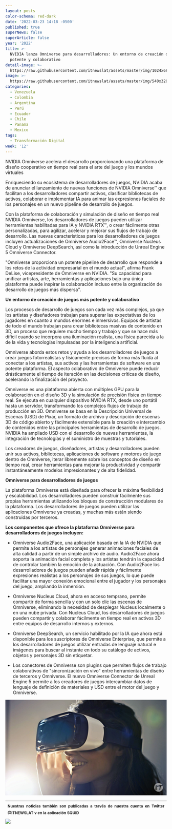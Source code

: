 ```yaml
---
layout: posts
color-schema: red-dark
date: '2022-03-23 14:18 -0500'
published: true
superNews: false
superArticle: false
year: '2022'
title: >-
  NVIDIA lanza Omniverse para desarrolladores: Un entorno de creación de juegos
  potente y colaborativo
detail-image: >-
  https://raw.githubusercontent.com/itnewslat/assets/master/img/1024x680/Juegos-realidad-aumentada-g.jpg
image: >-
  https://raw.githubusercontent.com/itnewslat/assets/master/img/540x320/Juegos-realidad-aumentada-p.jpg
categories:
  - Venezuela
  - Colombia
  - Argentina
  - Perú
  - Ecuador
  - Chile
  - Panama
  - Mexico
tags:
  - Transformación Digital
week: '12'
---
```

NVIDIA Omniverse acelera el desarrollo proporcionando una plataforma de diseño cooperativo en tiempo real para el arte del juego y los mundos virtuales
 
Enriqueciendo su ecosistema de desarrolladores de juegos, NVIDIA acaba de anunciar el lanzamiento de nuevas funciones de NVIDIA Omniverse™ que facilitan a los desarrolladores compartir activos, clasificar bibliotecas de activos, colaborar e implementar IA para animar las expresiones faciales de los personajes en un nuevo pipeline de desarrollo de juegos.
 
Con la plataforma de colaboración y simulación de diseño en tiempo real NVIDIA Omniverse, los desarrolladores de juegos pueden utilizar herramientas habilitadas para IA y NVIDIA RTX™, o crear fácilmente otras personalizadas, para agilizar, acelerar y mejorar sus flujos de trabajo de desarrollo. Las nuevas características para los desarrolladores de juegos incluyen actualizaciones de Omniverse Audio2Face™, Omniverse Nucleus Cloud y Omniverse DeepSearch, así como la introducción de Unreal Engine 5 Omniverse Connector.
 
"Omniverse proporciona un potente pipeline de desarrollo que responde a los retos de la actividad empresarial en el mundo actual", afirma Frank DeLise, vicepresidente de Omniverse en NVIDIA. "Su capacidad para unificar artistas, arte, herramientas y aplicaciones bajo una única plataforma puede inspirar la colaboración incluso entre la organización de desarrollo de juegos más dispersa".  
 
**Un entorno de creación de juegos más potente y colaborativo**

Los procesos de desarrollo de juegos son cada vez más complejos, ya que los artistas y diseñadores trabajan para superar las expectativas de los jugadores en cuanto a mundos enormes e inmersivos. Equipos de artistas de todo el mundo trabajan para crear bibliotecas masivas de contenido en 3D, un proceso que requiere mucho tiempo y trabajo y que se hace más difícil cuando se incorpora una iluminación realista, una física parecida a la de la vida y tecnologías impulsadas por la inteligencia artificial. 
 
Omniverse aborda estos retos y ayuda a los desarrolladores de juegos a crear juegos fotorrealistas y físicamente precisos de forma más fluida al conectar a los artistas, sus activos y las herramientas de software en una potente plataforma. El aspecto colaborativo de Omniverse puede reducir drásticamente el tiempo de iteración en las decisiones críticas de diseño, acelerando la finalización del proyecto.
 
Omniverse es una plataforma abierta con múltiples GPU para la colaboración en el diseño 3D y la simulación de precisión física en tiempo real. Se ejecuta en cualquier dispositivo NVIDIA RTX, desde uno portátil hasta un servidor, transformando los complejos flujos de trabajo de producción en 3D. Omniverse se basa en la Descripción Universal de Escenas (USD) de Pixar, un formato de archivo y descripción de escenas 3D de código abierto y fácilmente extensible para la creación e intercambio de contenidos entre las principales herramientas de desarrollo de juegos. NVIDIA ha ampliado USD con el desarrollo de nuevas herramientas, la integración de tecnologías y el suministro de muestras y tutoriales.
 
Los creadores de juegos, diseñadores, artistas y desarrolladores pueden unir sus activos, bibliotecas, aplicaciones de software y motores de juego dentro de Omniverse, iterar libremente sobre los conceptos de diseño en tiempo real, crear herramientas para mejorar la productividad y compartir instantáneamente modelos impresionantes y de alta fidelidad.
 
**Omniverse para desarrolladores de juegos**

La plataforma Omniverse está diseñada para ofrecer la máxima flexibilidad y escalabilidad. Los desarrolladores pueden construir fácilmente sus propias herramientas utilizando los bloques de construcción modulares de la plataforma. Los desarrolladores de juegos pueden utilizar las aplicaciones Omniverse ya creadas, y muchas más están siendo construidas por terceros. 
 
**Los componentes que ofrece la plataforma Omniverse para desarrolladores de juegos incluyen:**
 
- Omniverse Audio2Face, una aplicación basada en la IA de NVIDIA que permite a los artistas de personajes generar animaciones faciales de alta calidad a partir de un simple archivo de audio. Audio2Face ahora soporta la animación facial completa y los artistas tendrán la capacidad de controlar también la emoción de la actuación. Con Audio2Face los desarrolladores de juegos pueden añadir rápida y fácilmente expresiones realistas a los personajes de sus juegos, lo que puede facilitar una mayor conexión emocional entre el jugador y los personajes del juego, ampliando la inmersión.

- Omniverse Nucleus Cloud, ahora en acceso temprano, permite compartir de forma sencilla y con un solo clic las escenas de Omniverse, eliminando la necesidad de desplegar Nucleus localmente o en una nube privada. Con Nucleus Cloud, los desarrolladores de juegos pueden compartir y colaborar fácilmente en tiempo real en activos 3D entre equipos de desarrollo internos y externos. 

- Omniverse DeepSearch, un servicio habilitado por la IA que ahora está disponible para los suscriptores de Omniverse Enterprise, que permite a los desarrolladores de juegos utilizar entradas de lenguaje natural e imágenes para buscar al instante en todo su catálogo de activos, objetos y personajes 3D sin etiquetar.

- Los conectores de Omniverse son plugins que permiten flujos de trabajo colaborativos de "sincronización en vivo" entre herramientas de diseño de terceros y Omniverse. El nuevo Omniverse Connector de Unreal Engine 5 permite a los creadores de juegos intercambiar datos de lenguaje de definición de materiales y USD entre el motor del juego y Omniverse.


![](https://raw.githubusercontent.com/itnewslat/assets/master/img/540x320/Juegos-realidad-aumentada-p.jpg)

<table style="height: 42px;" width="569">
<tbody>
<tr>
<td style="text-align: justify;"><sub><strong>Nuestras noticias también son publicadas a través de nuestra cuenta en Twitter <a href="https://twitter.com/itnewslat?lang=es">@ITNEWSLAT</a> y en la aplicación <a href="https://squidapp.co/en/">SQUID</a></strong></sub></td>
</tr>
</tbody>
</table>

<img src="https://tracker.metricool.com/c3po.jpg?hash=56f88a41e39ab42c063cc51676587a04"/>